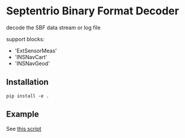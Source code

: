 # Septentrio Binary Format Decoder

decode the SBF data stream or log file

support blocks:
- 'ExtSensorMeas'
- 'INSNavCart'
- 'INSNavGeod'

## Installation
```
pip install -e .
```

## Example
See [this script](./script/sbf_decode.py)
